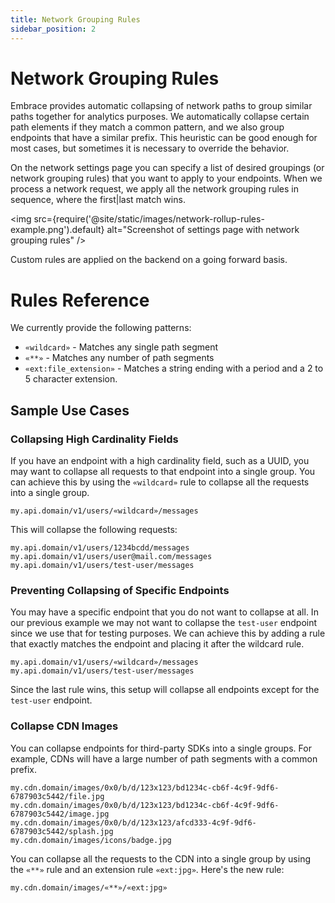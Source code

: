 ```yaml
---
title: Network Grouping Rules
sidebar_position: 2
---
```


# Network Grouping Rules

Embrace provides automatic collapsing of network paths to group similar paths together for analytics purposes.
We automatically collapse certain path elements if they match a common pattern, and we also group endpoints
that have a similar prefix. This heuristic can be good enough for most cases, but sometimes it is necessary
to override the behavior.

On the network settings page you can specify a list of desired groupings (or network grouping rules) that you want to
apply to your endpoints. When we process a network request, we apply all the network grouping rules in sequence, where
the first|last match wins.

<img src={require('@site/static/images/network-rollup-rules-example.png').default} alt="Screenshot of settings page with network grouping rules" />

Custom rules are applied on the backend on a going forward basis.

# Rules Reference

We currently provide the following patterns:

- `«wildcard»` - Matches any single path segment
- `«**»` - Matches any number of path segments
- `«ext:file_extension»` - Matches a string ending with a period and a 2 to 5 character extension.

## Sample Use Cases

### Collapsing High Cardinality Fields

If you have an endpoint with a high cardinality field, such as a UUID, you may want to collapse all requests to that
endpoint into a single group. You can achieve this by using the `«wildcard»` rule to collapse all the requests into a
single group.

```text
my.api.domain/v1/users/«wildcard»/messages
```

This will collapse the following requests:

```text
my.api.domain/v1/users/1234bcdd/messages
my.api.domain/v1/users/user@mail.com/messages
my.api.domain/v1/users/test-user/messages
```

### Preventing Collapsing of Specific Endpoints

You may have a specific endpoint that you do not want to collapse at all. In our previous example we may not want to
collapse the `test-user` endpoint since we use that for testing purposes. We can achieve this by adding a rule that
exactly matches the endpoint and placing it after the wildcard rule.

```text
my.api.domain/v1/users/«wildcard»/messages
my.api.domain/v1/users/test-user/messages
```

Since the last rule wins, this setup will collapse all endpoints except for the `test-user` endpoint.

### Collapse CDN Images

You can collapse endpoints for third-party SDKs into a single groups. For example, CDNs will have a large number of
path segments with a common prefix.

```text
my.cdn.domain/images/0x0/b/d/123x123/bd1234c-cb6f-4c9f-9df6-6787903c5442/file.jpg
my.cdn.domain/images/0x0/b/d/123x123/bd1234c-cb6f-4c9f-9df6-6787903c5442/image.jpg
my.cdn.domain/images/0x0/b/d/123x123/afcd333-4c9f-9df6-6787903c5442/splash.jpg
my.cdn.domain/images/icons/badge.jpg
```

You can collapse all the requests to the CDN into a single group by using the
`«**»` rule and an extension rule `«ext:jpg»`. Here's the new rule:

```text
my.cdn.domain/images/«**»/«ext:jpg»
```
